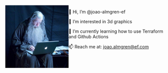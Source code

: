 <img src="https://github.com/joao-almgren-ef/joao-almgren-ef/blob/main/gandalf.jpg?raw=true" width=200 align=left>

👋 Hi, I’m @joao-almgren-ef

👀 I’m interested in 3d graphics

🌱 I’m currently learning how to use Terraform and Github Actions

📫 Reach me at: joao.almgren@ef.com

<!---
joao-almgren-ef/joao-almgren-ef is a ✨ special ✨ repository because its `README.md` (this file) appears on your GitHub profile.
You can click the Preview link to take a look at your changes.
--->
